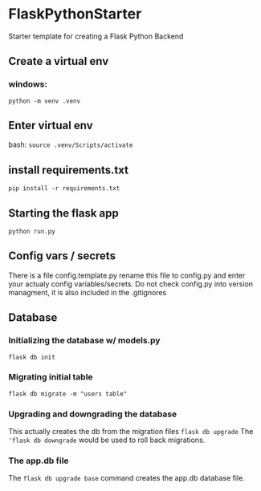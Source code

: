 # FlaskPythonStarter

Starter template for creating a Flask Python Backend

## Create a virtual env

### windows:

`python -m venv .venv`

## Enter virtual env

bash:
`source .venv/Scripts/activate`

## install requirements.txt

`pip install -r requirements.txt`

## Starting the flask app

`python run.py`

## Config vars / secrets

There is a file config.template.py
rename this file to config.py and enter your actualy config variables/secrets.
Do not check config.py into version managment, it is also included in the .gitignores

## Database

### Initializing the database w/ models.py

`flask db init`

### Migrating initial table

`flask db migrate -m "users table"`

### Upgrading and downgrading the database

This actually creates the db from the migration files
`flask db upgrade`
The `'flask db downgrade` would be used to roll back migrations.

### The app.db file

The `flask db upgrade base` command creates the app.db database file.
